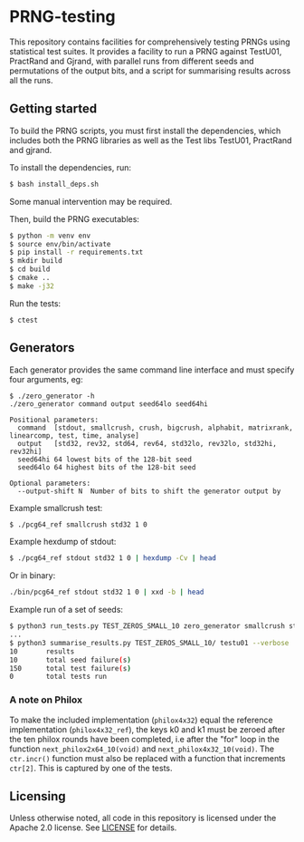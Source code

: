 # PRNG-testing

This repository contains facilities for comprehensively testing PRNGs using
statistical test suites. It provides a facility to run a PRNG against TestU01,
PractRand and Gjrand, with parallel runs from different seeds and permutations
of the output bits, and a script for summarising results across all the runs.

## Getting started

To build the PRNG scripts, you must first install the dependencies, which
includes both the PRNG libraries as well as the Test libs TestU01, PractRand
and gjrand.

To install the dependencies, run:

```bash
$ bash install_deps.sh
```

Some manual intervention may be required.

Then, build the PRNG executables:

```bash
$ python -m venv env
$ source env/bin/activate
$ pip install -r requirements.txt
$ mkdir build
$ cd build
$ cmake ..
$ make -j32
```

Run the tests:
```
$ ctest
```

## Generators

Each generator provides the same command line interface and must specify four
arguments, eg:

```
$ ./zero_generator -h
./zero_generator command output seed64lo seed64hi

Positional parameters:
  command  [stdout, smallcrush, crush, bigcrush, alphabit, matrixrank, linearcomp, test, time, analyse]
  output   [std32, rev32, std64, rev64, std32lo, rev32lo, std32hi, rev32hi]
  seed64hi 64 lowest bits of the 128-bit seed
  seed64lo 64 highest bits of the 128-bit seed

Optional parameters:
  --output-shift N  Number of bits to shift the generator output by
```

Example smallcrush test:

```bash
$ ./pcg64_ref smallcrush std32 1 0
```

Example hexdump of stdout:

```bash
$ ./pcg64_ref stdout std32 1 0 | hexdump -Cv | head
```

Or in binary:

```bash
./bin/pcg64_ref stdout std32 1 0 | xxd -b | head
```

Example run of a set of seeds:

```bash
$ python3 run_tests.py TEST_ZEROS_SMALL_10 zero_generator smallcrush std32 --numseeds 10
...
$ python3 summarise_results.py TEST_ZEROS_SMALL_10/ testu01 --verbose
10       results
10       total seed failure(s)
150      total test failure(s)
0        total tests run
```

### A note on Philox

To make the included implementation (`philox4x32`) equal the reference
implementation (`philox4x32_ref`), the keys k0 and k1 must be zeroed after the
ten philox rounds have been completed, i.e after the "for" loop in the function
`next_philox2x64_10(void)` and `next_philox4x32_10(void)`. The `ctr.incr()`
function must also be replaced with a function that increments `ctr[2]`. This
is captured by one of the tests.

## Licensing

Unless otherwise noted, all code in this repository is licensed under the
Apache 2.0 license. See [LICENSE](LICENSE) for details.
